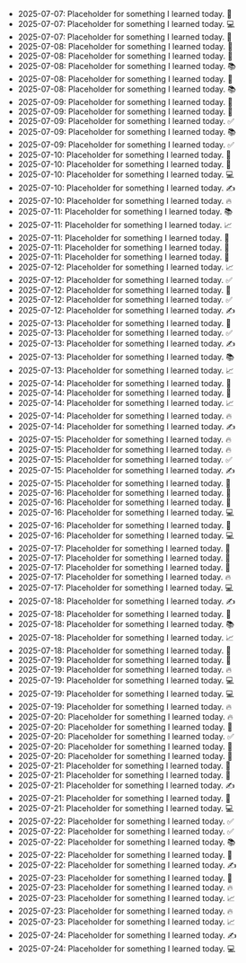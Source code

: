 - 2025-07-07: Placeholder for something I learned today. 🧠
- 2025-07-07: Placeholder for something I learned today. 💻
- 2025-07-07: Placeholder for something I learned today. 📅
- 2025-07-08: Placeholder for something I learned today. 🚀
- 2025-07-08: Placeholder for something I learned today. 🌟
- 2025-07-08: Placeholder for something I learned today. 📚
- 2025-07-08: Placeholder for something I learned today. 🌟
- 2025-07-08: Placeholder for something I learned today. 📚
- 2025-07-09: Placeholder for something I learned today. 🌟
- 2025-07-09: Placeholder for something I learned today. 🧠
- 2025-07-09: Placeholder for something I learned today. ✅
- 2025-07-09: Placeholder for something I learned today. 📚
- 2025-07-09: Placeholder for something I learned today. ✅
- 2025-07-10: Placeholder for something I learned today. 🧠
- 2025-07-10: Placeholder for something I learned today. 📅
- 2025-07-10: Placeholder for something I learned today. 💻
- 2025-07-10: Placeholder for something I learned today. ✍️
- 2025-07-10: Placeholder for something I learned today. 🔥
- 2025-07-11: Placeholder for something I learned today. 📚
- 2025-07-11: Placeholder for something I learned today. 📈
- 2025-07-11: Placeholder for something I learned today. 🚀
- 2025-07-11: Placeholder for something I learned today. 🧠
- 2025-07-11: Placeholder for something I learned today. 📅
- 2025-07-12: Placeholder for something I learned today. 📈
- 2025-07-12: Placeholder for something I learned today. ✅
- 2025-07-12: Placeholder for something I learned today. 🌟
- 2025-07-12: Placeholder for something I learned today. ✅
- 2025-07-12: Placeholder for something I learned today. ✍️
- 2025-07-13: Placeholder for something I learned today. 🚀
- 2025-07-13: Placeholder for something I learned today. ✅
- 2025-07-13: Placeholder for something I learned today. ✍️
- 2025-07-13: Placeholder for something I learned today. 📚
- 2025-07-13: Placeholder for something I learned today. 📈
- 2025-07-14: Placeholder for something I learned today. 📅
- 2025-07-14: Placeholder for something I learned today. 🌟
- 2025-07-14: Placeholder for something I learned today. 📈
- 2025-07-14: Placeholder for something I learned today. 🔥
- 2025-07-14: Placeholder for something I learned today. ✍️
- 2025-07-15: Placeholder for something I learned today. 🔥
- 2025-07-15: Placeholder for something I learned today. 🔥
- 2025-07-15: Placeholder for something I learned today. ✅
- 2025-07-15: Placeholder for something I learned today. ✍️
- 2025-07-15: Placeholder for something I learned today. 🚀
- 2025-07-16: Placeholder for something I learned today. 📅
- 2025-07-16: Placeholder for something I learned today. 🚀
- 2025-07-16: Placeholder for something I learned today. 💻
- 2025-07-16: Placeholder for something I learned today. 🧠
- 2025-07-16: Placeholder for something I learned today. 💻
- 2025-07-17: Placeholder for something I learned today. 📅
- 2025-07-17: Placeholder for something I learned today. 🚀
- 2025-07-17: Placeholder for something I learned today. 📅
- 2025-07-17: Placeholder for something I learned today. 🔥
- 2025-07-17: Placeholder for something I learned today. 💻
- 2025-07-18: Placeholder for something I learned today. ✍️
- 2025-07-18: Placeholder for something I learned today. 🚀
- 2025-07-18: Placeholder for something I learned today. 📚
- 2025-07-18: Placeholder for something I learned today. 📈
- 2025-07-18: Placeholder for something I learned today. 📅
- 2025-07-19: Placeholder for something I learned today. 🧠
- 2025-07-19: Placeholder for something I learned today. 🔥
- 2025-07-19: Placeholder for something I learned today. 💻
- 2025-07-19: Placeholder for something I learned today. 💻
- 2025-07-19: Placeholder for something I learned today. 🔥
- 2025-07-20: Placeholder for something I learned today. 🔥
- 2025-07-20: Placeholder for something I learned today. 🧠
- 2025-07-20: Placeholder for something I learned today. ✅
- 2025-07-20: Placeholder for something I learned today. 🧠
- 2025-07-20: Placeholder for something I learned today. 📅
- 2025-07-21: Placeholder for something I learned today. 🚀
- 2025-07-21: Placeholder for something I learned today. 🚀
- 2025-07-21: Placeholder for something I learned today. ✍️
- 2025-07-21: Placeholder for something I learned today. 🚀
- 2025-07-21: Placeholder for something I learned today. 💻
- 2025-07-22: Placeholder for something I learned today. ✅
- 2025-07-22: Placeholder for something I learned today. ✅
- 2025-07-22: Placeholder for something I learned today. 📚
- 2025-07-22: Placeholder for something I learned today. 🚀
- 2025-07-22: Placeholder for something I learned today. ✍️
- 2025-07-23: Placeholder for something I learned today. 🌟
- 2025-07-23: Placeholder for something I learned today. 🔥
- 2025-07-23: Placeholder for something I learned today. 📈
- 2025-07-23: Placeholder for something I learned today. 🔥
- 2025-07-23: Placeholder for something I learned today. 📈
- 2025-07-24: Placeholder for something I learned today. ✍️
- 2025-07-24: Placeholder for something I learned today. 💻
